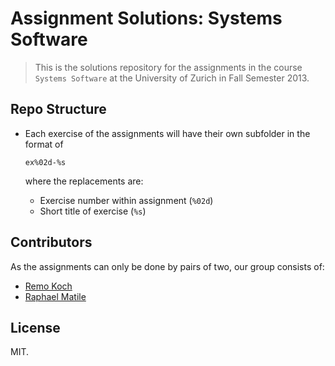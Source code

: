 Assignment Solutions: Systems Software
======================================

> This is the solutions repository for the assignments in the
> course `Systems Software` at the University of Zurich in
> Fall Semester 2013.

Repo Structure
--------------

* Each exercise of the assignments will have their own subfolder in the format of

  ```
  ex%02d-%s
  ```

  where the replacements are:
  * Exercise number within assignment (`%02d`)
  *  Short title of exercise (`%s`)

Contributors
------------

As the assignments can only be done by pairs of two, our group consists of:

* [Remo Koch](https://github.com/rkoch)
* [Raphael Matile](https://github.com/rmatil)

License
-------

MIT.

